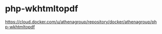 # php-wkhtmltopdf

https://cloud.docker.com/u/athenagroup/repository/docker/athenagroup/php-wkhtmltopdf
